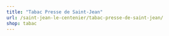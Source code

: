 ```yaml
---
title: "Tabac Presse de Saint-Jean"
url: /saint-jean-le-centenier/tabac-presse-de-saint-jean/
shop: tabac
---
```

